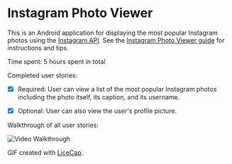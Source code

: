 # Instagram Photo Viewer

This is an Android application for displaying the most popular Instagram photos using the [Instagram API](http://www.instagram.com/). See the [Instagram Photo Viewer guide](http://courses.codepath.com/courses/intro_to_android/week/1#!assignment) for instructions and tips.

Time spent: 5 hours spent in total

Completed user stories:

 * [x] Required: User can view a list of the most popular Instagram photos including the photo itself, its caption, and its username.
 * [x] Optional: User can also view the user's profile picture.


Walkthrough of all user stories:

![Video Walkthrough](anim_rotten_tomatoes.gif)

GIF created with [LiceCap](http://www.cockos.com/licecap/).